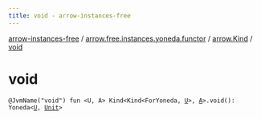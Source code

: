 ```yaml
---
title: void - arrow-instances-free
---
```


[arrow-instances-free](../../index.html) / [arrow.free.instances.yoneda.functor](../index.html) / [arrow.Kind](index.html) / [void](./void.html)

# void

`@JvmName("void") fun <U, A> Kind<Kind<ForYoneda, `[`U`](void.html#U)`>, `[`A`](void.html#A)`>.void(): Yoneda<`[`U`](void.html#U)`, `[`Unit`](https://kotlinlang.org/api/latest/jvm/stdlib/kotlin/-unit/index.html)`>`